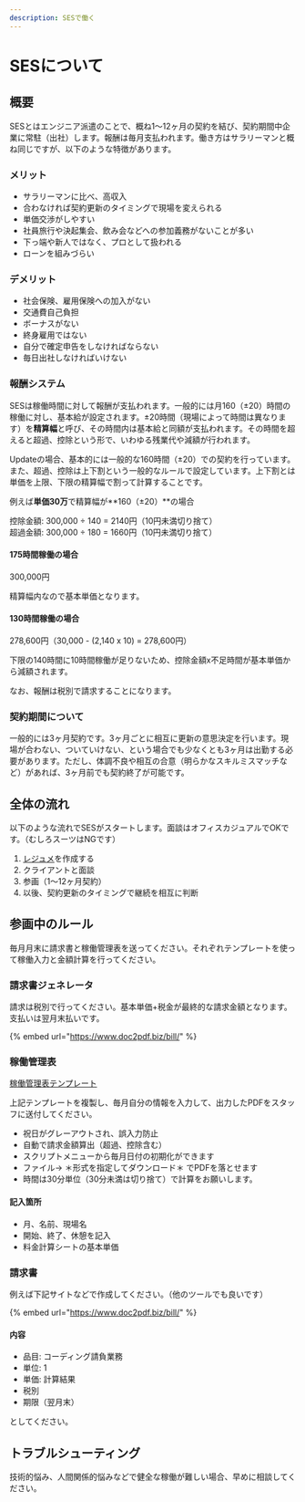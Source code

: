 ```yaml
---
description: SESで働く
---
```


# SESについて

## 概要

SESとはエンジニア派遣のことで、概ね1〜12ヶ月の契約を結び、契約期間中企業に常駐（出社）します。報酬は毎月支払われます。働き方はサラリーマンと概ね同じですが、以下のような特徴があります。

### メリット

* サラリーマンに比べ、高収入
* 合わなければ契約更新のタイミングで現場を変えられる
* 単価交渉がしやすい
* 社員旅行や決起集会、飲み会などへの参加義務がないことが多い
* 下っ端や新人ではなく、プロとして扱われる
* ローンを組みづらい

### デメリット

* 社会保険、雇用保険への加入がない
* 交通費自己負担
* ボーナスがない
* 終身雇用ではない
* 自分で確定申告をしなければならない
* 毎日出社しなければいけない

### 報酬システム

SESは稼働時間に対して報酬が支払われます。一般的には月160（±20）時間の稼働に対し、基本給が設定されます。±20時間（現場によって時間は異なります）を**精算幅**と呼び、その時間内は基本給と同額が支払われます。その時間を超えると超過、控除という形で、いわゆる残業代や減額が行われます。

Updateの場合、基本的には一般的な160時間（±20）での契約を行っています。また、超過、控除は上下割という一般的なルールで設定しています。上下割とは単価を上限、下限の精算幅で割って計算することです。

例えば**単価30万**で精算幅が**160（±20）**の場合

控除金額: 300,000 ÷ 140 = 2140円（10円未満切り捨て）  
超過金額: 300,000 ÷ 180 = 1660円（10円未満切り捨て）

#### 175時間稼働の場合

300,000円

精算幅内なので基本単価となります。

#### 130時間稼働の場合

278,600円（30,000 - \(2,140 x 10\) = 278,600円）

下限の140時間に10時間稼働が足りないため、控除金額x不足時間が基本単価から減額されます。

なお、報酬は税別で請求することになります。

### 契約期間について

一般的には3ヶ月契約です。3ヶ月ごとに相互に更新の意思決定を行います。現場が合わない、ついていけない、という場合でも少なくとも3ヶ月は出勤する必要があります。ただし、体調不良や相互の合意（明らかなスキルミスマッチなど）があれば、3ヶ月前でも契約終了が可能です。

## 全体の流れ

以下のような流れでSESがスタートします。面談はオフィスカジュアルでOKです。（むしろスーツはNGです）

1. [レジュメ](redume.md)を作成する
2. クライアントと面談
3. 参画（1〜12ヶ月契約）
4. 以後、契約更新のタイミングで継続を相互に判断

## 参画中のルール

毎月月末に請求書と稼働管理表を送ってください。それぞれテンプレートを使って稼働入力と金額計算を行ってください。

### 請求書ジェネレータ

請求は税別で行ってください。基本単価+税金が最終的な請求金額となります。支払いは翌月末払いです。

{% embed url="https://www.doc2pdf.biz/bill/" %}

### 稼働管理表

[稼働管理表テンプレート](https://drive.google.com/open?id=1pJhjfcWVKHJlspaCKbVnRqrrFTguPi7l4R9eNtSEan0)

上記テンプレートを複製し、毎月自分の情報を入力して、出力したPDFをスタッフに送付してください。

* 祝日がグレーアウトされ、誤入力防止
* 自動で請求金額算出（超過、控除含む）
* スクリプトメニューから毎月日付の初期化ができます
* ファイル→ ＊形式を指定してダウンロード＊ でPDFを落とせます
* 時間は30分単位（30分未満は切り捨て）で計算をお願いします。

#### 記入箇所

* 月、名前、現場名
* 開始、終了、休憩を記入
* 料金計算シートの基本単価

### 請求書

例えば下記サイトなどで作成してください。（他のツールでも良いです）

{% embed url="https://www.doc2pdf.biz/bill/" %}

#### 内容

* 品目: コーディング請負業務
* 単位: 1
* 単価: 計算結果
* 税別
* 期限（翌月末）

としてください。

## トラブルシューティング

技術的悩み、人間関係的悩みなどで健全な稼働が難しい場合、早めに相談してください。

